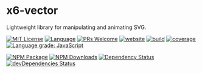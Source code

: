 # x6-vector

Lightweight library for manipulating and animating SVG.

<a href="/LICENSE"><img src="https://img.shields.io/github/license/antvis/x6?style=flat-square" alt="MIT License"></a>
<a href="https://www.typescriptlang.org"><img alt="Language" src="https://img.shields.io/badge/language-TypeScript-blue.svg?style=flat-square"></a>
<a href="https://github.com/antvis/x6/pulls"><img alt="PRs Welcome" src="https://img.shields.io/badge/PRs-Welcome-brightgreen.svg?style=flat-square"></a>
<a href="https://x6.antv.vision"><img alt="website" src="https://img.shields.io/static/v1?label=&labelColor=505050&message=website&color=0076D6&style=flat-square&logo=google-chrome&logoColor=0076D6"></a>
<a href="https://github.com/antvis/X6/actions/workflows/ci.yml"><img alt="build" src="https://img.shields.io/github/workflow/status/antvis/x6/%F0%9F%91%B7%E3%80%80CI/master?logo=github&style=flat-square"></a>
<a href="https://app.codecov.io/gh/antvis/x6"><img alt="coverage" src="https://img.shields.io/codecov/c/gh/antvis/x6?flag=x6-vector&logo=codecov&style=flat-square&token=15CO54WYUV"></a>
<a href="https://lgtm.com/projects/g/antvis/x6/context:javascript"><img alt="Language grade: JavaScript" src="https://img.shields.io/lgtm/grade/javascript/g/antvis/x6.svg?logo=lgtm&style=flat-square"></a>

<a href="https://www.npmjs.com/package/@antv/x6-vector"><img alt="NPM Package" src="https://img.shields.io/npm/v/@antv/x6-vector.svg?style=flat-square"></a>
<a href="https://www.npmjs.com/package/@antv/x6-vector"><img alt="NPM Downloads" src="https://img.shields.io/npm/dm/@antv/x6-vector?logo=npm&style=flat-square"></a>
<a href="https://david-dm.org/antvis/x6?path=packages/x6-vector"><img alt="Dependency Status" src="https://david-dm.org/antvis/x6.svg?style=flat-square&path=packages/x6-vector"></a>
<a href="https://david-dm.org/antvis/x6?type=dev&path=packages/x6-vector"><img alt="devDependencies Status" src="https://david-dm.org/antvis/x6/dev-status.svg?style=flat-square&path=packages/x6-vector" ></a>
